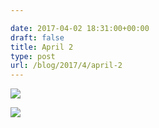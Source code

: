 ```yaml
---

date: 2017-04-02 18:31:00+00:00
draft: false
title: April 2
type: post
url: /blog/2017/4/april-2
---
```


![](IMG_0810.GIF)

  


  
![](/images/2017-04-02-20174april-2/image-asset.jpeg)

